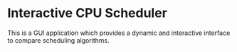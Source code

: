 # Interactive CPU Scheduler
This is a GUI application which provides a dynamic and interactive interface to compare scheduling algorithms.
